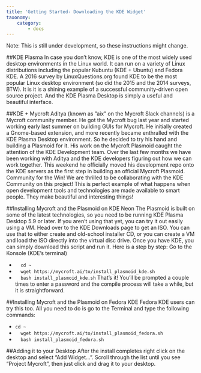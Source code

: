 ```yaml
---
title: 'Getting Started- Downloading the KDE Widget'
taxonomy:
    category:
        - docs
---
```



Note: This is still under development, so these instructions might change. 


##KDE Plasma
In case you don’t know, KDE is one of the most widely used desktop environments in the Linux world.  It can run on a variety of Linux distributions including the popular Kubuntu (KDE + Ubuntu) and Fedora KDE.  A 2016 survey by LinuxQuestions.org found KDE  to be the most popular Linux desktop environment (so did the 2015 and the 2014 surveys, BTW).  It is it is a shining example of a successful community-driven open source project.  And the KDE Plasma Desktop is simply a useful and beautiful interface.

##KDE + Mycroft
Aditya (known as ”aix” on the Mycroft Slack channels) is a Mycroft community member.  He got the Mycroft bug last year and started working early last summer on building GUIs for Mycroft.  He initially created a Gnome-based extension, and more recently became enthralled with the KDE Plasma Desktop environment.  So he decided to try his hand and building a Plasmoid for it.
His work on the Mycroft Plasmoid caught the attention of the KDE Development team.  Over the last few months we have been working with Aditya and the KDE developers figuring out how we can work together.  This weekend he officially moved his development repo onto the KDE servers as the first step in building an official Mycroft Plasmoid.
Community for the Win!
We are thrilled to be collaborating with the KDE Community on this project!  This is perfect example of what happens when open development tools and technologies are made available to smart people.  They make beautiful and interesting things!


##Installing Mycroft and the Plasmoid on KDE Neon
The Plasmoid is built on some of the latest technologies, so you need to be running KDE Plasma Desktop 5.9 or later.  If you aren’t using that yet, you can try it out easily using a VM.  Head over to the KDE Downloads page to get an ISO.  You can use that to either create and old-school installer CD, or you can create a VM and load the ISO directly into the virtual disc drive.
Once you have KDE, you can simply download this script and run it.  Here is a step by step:
Go to the Konsole (KDE’s terminal)
- `  cd ~`
- `   wget https://mycroft.ai/to/install_plasmoid_kde.sh `
- `   bash install_plasmoid_kde.sh `
That’s it!  You’ll be prompted a couple times to enter a password and the compile process will take a while, but it is straightforward.

##Installing Mycroft and the Plasmoid on Fedora KDE
Fedora KDE users can try this too.  All you need to do is go to the Terminal and type the following commands:
- `cd ~ `
- `   wget https://mycroft.ai/to/install_plasmoid_fedora.sh `
- `   bash install_plasmoid_fedora.sh `

##Adding it to your Desktop
After the install completes right click on the desktop and select “Add Widget…”.  Scroll through the list until you see “Project Mycroft”, then just click and drag it to your desktop.
